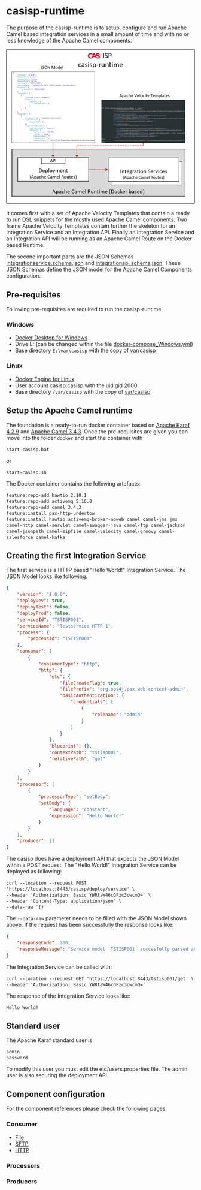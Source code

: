 # casisp-runtime

The purpose of the casisp-runtime is to setup, configure and run Apache Camel based integration services in a small amount of time and with no or less knowledge of the Apache Camel components.

![alt text](casisp-runtime.png "Component overview")

It comes first with a set of Apache Velocity Templates that contain a ready to run DSL snippets for the mostly used Apache Camel components. Two frame Apache Velocity Templates contain further the skeleton for an Integration Service and an Integration API.
Finally an Integration Service and an Integration API will be running as an Apache Camel Route on the Docker based Runtime.

The second important parts are the JSON Schemas [integrationservice.schema.json](model/integrationservice.schema.json) and [integrationapi.schema.json](model/integrationapi.schema.json). These JSON Schemas define the JSON model for the Apache Camel Components configuration.

## Pre-requisites

Following pre-requisites are required to run the casisp-runtime

### Windows

- [Docker Desktop for Windows](https://hub.docker.com/editions/community/docker-ce-desktop-windows)
- Drive E: (can be changed within the file [docker-compose_Windows.yml](docker/docker-compose_Windows.yml))
- Base directory `E:\var\casisp` with the copy of [var/casisp](var/casisp)

### Linux

- [Docker Engine for Linux](https://docs.docker.com/engine/install/)
- User account casisp:casisp with the uid:gid 2000
- Base directory `/var/casisp` with the copy of [var/casisp](var/casisp)

## Setup the Apache Camel runtime

The foundation is a ready-to-run docker container based on [Apache Karaf 4.2.9](https://karaf.apache.org/) and [Apache Camel 3.4.3](https://camel.apache.org/). Once the pre-requisites are given you can move into the folder `docker` and start the container with

````
start-casisp.bat
````
or
````
start-casisp.sh
````
The Docker container contains the following artefacts:

````
feature:repo-add hawtio 2.10.1
feature:repo-add activemq 5.16.0
feature:repo-add camel 3.4.3
feature:install pax-http-undertow
feature:install hawtio activemq-broker-noweb camel camel-jms jms camel-http camel-servlet camel-swagger-java camel-ftp camel-jackson camel-jsonpath camel-zipfile camel-velocity camel-groovy camel-salesforce camel-kafka
````
## Creating the first Integration Service

The first service is a HTTP based "Hello World!" Integration Service. The JSON Model looks like following:
````json
{
    "version": "1.0.0",
    "deployDev": true,
    "deployTest": false,
    "deployProd": false,
    "serviceId": "TSTISP001",
    "serviceName": "Testservice HTTP 1",
    "process": {
        "processId": "TSTISP001"
    },
    "consumer": [
        {
            "consumerType": "http",
            "http": {
                "etc": {
                    "fileCreateFlag": true,
                    "filePrefix": "org.ops4j.pax.web.context-admin",
                    "basicAuthentication": {
                        "credentials": [
                            {
                                "rolename": "admin"
                            }
                        ]
                    }
                },
                "blueprint": {},
                "contextPath": "tstisp001",
                "relativePath": "get"
            }
        }
    ],
    "processor": [
        {
            "processorType": "setBody",
            "setBody": {
                "language": "constant",
                "expression": "Hello World!"
            }
        }
    ],
    "producer": []
}
````
The casisp does have a deployment API that expects the JSON Model within a POST request. The "Hello World!" Integration Service can be deployed as following:
````
curl --location --request POST 'https://localhost:8443/casisp/deploy/service' \
--header 'Authorization: Basic YWRtaW46cGFzc3cwcmQ=' \
--header 'Content-Type: application/json' \
--data-raw '{}'
````
The `--data-raw` parameter needs to be filled with the JSON Model shown above. If the request has been successfully the response looks like:
````json
{
    "responseCode": 200,
    "responseMessage": "Service model 'TSTISP001' succesfully parsed and deployment initiated."
}
````
The Integration Service can be called with:
````
curl --location --request GET 'https://localhost:8443/tstisp001/get' \
--header 'Authorization: Basic YWRtaW46cGFzc3cwcmQ='
````
The response of the Integration Service looks like:
````
Hello World!
````
## Standard user
The Apache Karaf standard user is
````
admin
passw0rd
````
To modify this user you must edit the etc/users.properties file. The admin user is also securing the deployment API.
## Component configuration
For the component references please check the following pages:
### Consumer

- [File](doc/consumer.file.md)
- [SFTP](doc/consumer.sftp.md)
- [HTTP](doc/consumer.http.md)

### Processors



### Producers

